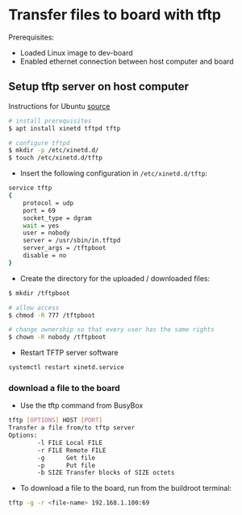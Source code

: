 # Transfer files to board with tftp

Prerequisites:
- Loaded Linux image to dev-board
- Enabled ethernet connection between host computer and board

## Setup tftp server on host computer

Instructions for Ubuntu [source](https://www.addictivetips.com/ubuntu-linux-tips/set-up-a-tftp-server-on-ubuntu-server/)

```sh
# install prerequisites
$ apt install xinetd tftpd tftp

# configure tftpd
$ mkdir -p /etc/xinetd.d/
$ touch /etc/xinetd.d/tftp
```

- Insert the following configuration in `/etc/xinetd.d/tftp`:

```sh
service tftp
{
    protocol = udp
    port = 69
    socket_type = dgram
    wait = yes
    user = nobody
    server = /usr/sbin/in.tftpd
    server_args = /tftpboot
    disable = no
}
```

- Create the directory for the uploaded / downloaded files:

```sh
$ mkdir /tftpboot

# allow access 
$ chmod -R 777 /tftpboot

# change ownership so that every user has the same rights
$ chown -R nobody /tftpboot

```

- Restart TFTP server software

```sh
systemctl restart xinetd.service
```

### download a file to the board

- Use the tftp command from BusyBox

```sh
tftp [OPTIONS] HOST [PORT]
Transfer a file from/to tftp server
Options:
        -l FILE Local FILE
        -r FILE Remote FILE
        -g      Get file
        -p      Put file
        -b SIZE Transfer blocks of SIZE octets
```

- To download a file to the board, run from the buildroot terminal:

```sh
tftp -g -r <file-name> 192.168.1.100:69 
```
